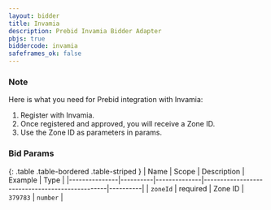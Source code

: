 ```yaml
---
layout: bidder
title: Invamia
description: Prebid Invamia Bidder Adapter
pbjs: true
biddercode: invamia
safeframes_ok: false
---
```


### Note

Here is what you need for Prebid integration with Invamia:
1. Register with Invamia.
2. Once registered and approved, you will receive a Zone ID.
3. Use the Zone ID as parameters in params.


### Bid Params

{: .table .table-bordered .table-striped }
| Name          | Scope    | Description  | Example                                        | Type     |
|---------------|----------|--------------|------------------------------------------------|----------|
| `zoneId` | required | Zone ID | `379783` | `number` |
